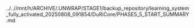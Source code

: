 ../..//mnt/h/ARCHIVE/.UNWRAP/STAGE1/backup_repository/learning_system_fully_activated_20250808_091854/DuRiCore/PHASE5_5_START_SUMMARY.md